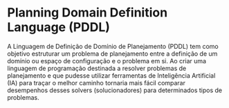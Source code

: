# Planning Domain Definition Language (PDDL)

A Linguagem de Definição de Domínio de Planejamento (PDDL) tem como objetivo estruturar um problema de planejamento entre a definição de um domínio ou espaço de configuração e o problema em si. Ao 
criar uma linguagem de programação destinada a resolver problemas de planejamento e que pudesse utilizar ferramentas de Inteligência Artificial (IA) para traçar o melhor caminho tornaria mais fácil 
comparar desempenhos desses solvers (solucionadores) para determinados tipos de problemas. 
